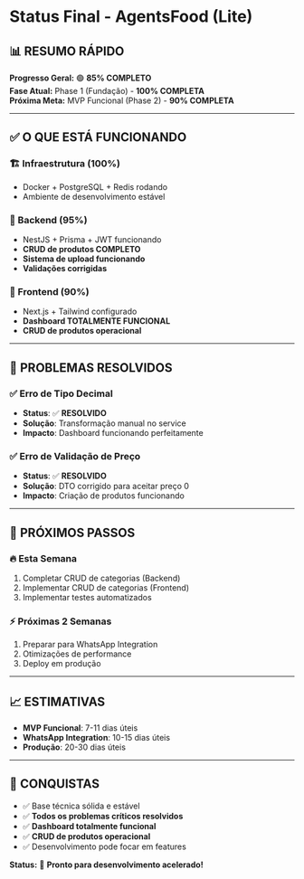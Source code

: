 # Status Final - AgentsFood (Lite)

## 📊 **RESUMO RÁPIDO**

**Progresso Geral:** 🟢 **85% COMPLETO**  
**Fase Atual:** Phase 1 (Fundação) - **100% COMPLETA**  
**Próxima Meta:** MVP Funcional (Phase 2) - **90% COMPLETA**

---

## ✅ **O QUE ESTÁ FUNCIONANDO**

### **🏗️ Infraestrutura (100%)**
- Docker + PostgreSQL + Redis rodando
- Ambiente de desenvolvimento estável

### **🔧 Backend (95%)**
- NestJS + Prisma + JWT funcionando
- **CRUD de produtos COMPLETO**
- **Sistema de upload funcionando**
- **Validações corrigidas**

### **🎨 Frontend (90%)**
- Next.js + Tailwind configurado
- **Dashboard TOTALMENTE FUNCIONAL**
- **CRUD de produtos operacional**

---

## 🚨 **PROBLEMAS RESOLVIDOS**

### **✅ Erro de Tipo Decimal**
- **Status**: ✅ **RESOLVIDO**
- **Solução**: Transformação manual no service
- **Impacto**: Dashboard funcionando perfeitamente

### **✅ Erro de Validação de Preço**
- **Status**: ✅ **RESOLVIDO**
- **Solução**: DTO corrigido para aceitar preço 0
- **Impacto**: Criação de produtos funcionando

---

## 🎯 **PRÓXIMOS PASSOS**

### **🔥 Esta Semana**
1. Completar CRUD de categorias (Backend)
2. Implementar CRUD de categorias (Frontend)
3. Implementar testes automatizados

### **⚡ Próximas 2 Semanas**
1. Preparar para WhatsApp Integration
2. Otimizações de performance
3. Deploy em produção

---

## 📈 **ESTIMATIVAS**

- **MVP Funcional**: 7-11 dias úteis
- **WhatsApp Integration**: 10-15 dias úteis
- **Produção**: 20-30 dias úteis

---

## 🎉 **CONQUISTAS**

- ✅ Base técnica sólida e estável
- ✅ **Todos os problemas críticos resolvidos**
- ✅ **Dashboard totalmente funcional**
- ✅ **CRUD de produtos operacional**
- ✅ Desenvolvimento pode focar em features

**Status:** 🚀 **Pronto para desenvolvimento acelerado!**
